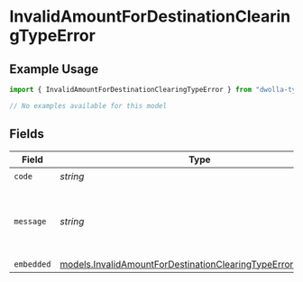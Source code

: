 # InvalidAmountForDestinationClearingTypeError

## Example Usage

```typescript
import { InvalidAmountForDestinationClearingTypeError } from "dwolla-typescript/models/errors";

// No examples available for this model
```

## Fields

| Field                                                                                                                               | Type                                                                                                                                | Required                                                                                                                            | Description                                                                                                                         | Example                                                                                                                             |
| ----------------------------------------------------------------------------------------------------------------------------------- | ----------------------------------------------------------------------------------------------------------------------------------- | ----------------------------------------------------------------------------------------------------------------------------------- | ----------------------------------------------------------------------------------------------------------------------------------- | ----------------------------------------------------------------------------------------------------------------------------------- |
| `code`                                                                                                                              | *string*                                                                                                                            | :heavy_check_mark:                                                                                                                  | N/A                                                                                                                                 | ValidationError                                                                                                                     |
| `message`                                                                                                                           | *string*                                                                                                                            | :heavy_check_mark:                                                                                                                  | N/A                                                                                                                                 | Validation error(s) present. See embedded errors list for more details.                                                             |
| `embedded`                                                                                                                          | [models.InvalidAmountForDestinationClearingTypeErrorEmbedded](../../models/invalidamountfordestinationclearingtypeerrorembedded.md) | :heavy_minus_sign:                                                                                                                  | N/A                                                                                                                                 |                                                                                                                                     |